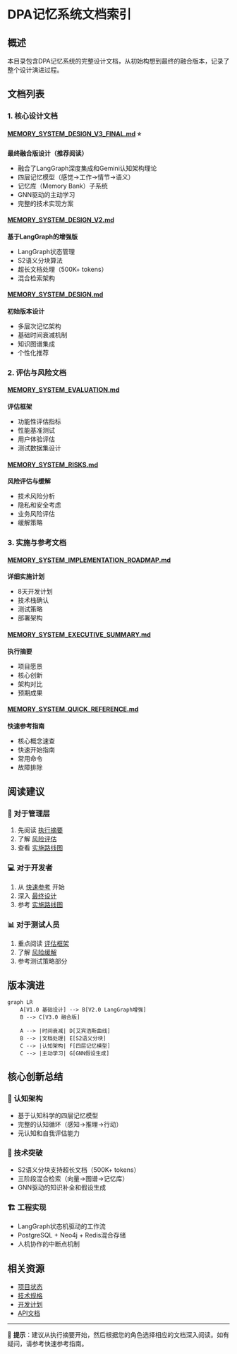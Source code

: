 # DPA记忆系统文档索引

## 概述

本目录包含DPA记忆系统的完整设计文档，从初始构想到最终的融合版本，记录了整个设计演进过程。

## 文档列表

### 1. 核心设计文档

#### [MEMORY_SYSTEM_DESIGN_V3_FINAL.md](./MEMORY_SYSTEM_DESIGN_V3_FINAL.md) ⭐
**最终融合版设计（推荐阅读）**
- 融合了LangGraph深度集成和Gemini认知架构理论
- 四层记忆模型（感觉→工作→情节→语义）
- 记忆库（Memory Bank）子系统
- GNN驱动的主动学习
- 完整的技术实现方案

#### [MEMORY_SYSTEM_DESIGN_V2.md](./MEMORY_SYSTEM_DESIGN_V2.md)
**基于LangGraph的增强版**
- LangGraph状态管理
- S2语义分块算法
- 超长文档处理（500K+ tokens）
- 混合检索架构

#### [MEMORY_SYSTEM_DESIGN.md](./MEMORY_SYSTEM_DESIGN.md)
**初始版本设计**
- 多层次记忆架构
- 基础时间衰减机制
- 知识图谱集成
- 个性化推荐

### 2. 评估与风险文档

#### [MEMORY_SYSTEM_EVALUATION.md](./MEMORY_SYSTEM_EVALUATION.md)
**评估框架**
- 功能性评估指标
- 性能基准测试
- 用户体验评估
- 测试数据集设计

#### [MEMORY_SYSTEM_RISKS.md](./MEMORY_SYSTEM_RISKS.md)
**风险评估与缓解**
- 技术风险分析
- 隐私和安全考虑
- 业务风险评估
- 缓解策略

### 3. 实施与参考文档

#### [MEMORY_SYSTEM_IMPLEMENTATION_ROADMAP.md](./MEMORY_SYSTEM_IMPLEMENTATION_ROADMAP.md)
**详细实施计划**
- 8天开发计划
- 技术栈确认
- 测试策略
- 部署架构

#### [MEMORY_SYSTEM_EXECUTIVE_SUMMARY.md](./MEMORY_SYSTEM_EXECUTIVE_SUMMARY.md)
**执行摘要**
- 项目愿景
- 核心创新
- 架构对比
- 预期成果

#### [MEMORY_SYSTEM_QUICK_REFERENCE.md](./MEMORY_SYSTEM_QUICK_REFERENCE.md)
**快速参考指南**
- 核心概念速查
- 快速开始指南
- 常用命令
- 故障排除

## 阅读建议

### 👥 对于管理层
1. 先阅读 [执行摘要](./MEMORY_SYSTEM_EXECUTIVE_SUMMARY.md)
2. 了解 [风险评估](./MEMORY_SYSTEM_RISKS.md)
3. 查看 [实施路线图](./MEMORY_SYSTEM_IMPLEMENTATION_ROADMAP.md)

### 💻 对于开发者
1. 从 [快速参考](./MEMORY_SYSTEM_QUICK_REFERENCE.md) 开始
2. 深入 [最终设计](./MEMORY_SYSTEM_DESIGN_V3_FINAL.md)
3. 参考 [实施路线图](./MEMORY_SYSTEM_IMPLEMENTATION_ROADMAP.md)

### 📊 对于测试人员
1. 重点阅读 [评估框架](./MEMORY_SYSTEM_EVALUATION.md)
2. 了解 [风险缓解](./MEMORY_SYSTEM_RISKS.md)
3. 参考测试策略部分

## 版本演进

```mermaid
graph LR
    A[V1.0 基础设计] --> B[V2.0 LangGraph增强]
    B --> C[V3.0 融合版]
    
    A --> |时间衰减| D[艾宾浩斯曲线]
    B --> |文档处理| E[S2语义分块]
    C --> |认知架构| F[四层记忆模型]
    C --> |主动学习| G[GNN假设生成]
```

## 核心创新总结

### 🧠 认知架构
- 基于认知科学的四层记忆模型
- 完整的认知循环（感知→推理→行动）
- 元认知和自我评估能力

### 🔧 技术突破
- S2语义分块支持超长文档（500K+ tokens）
- 三阶段混合检索（向量→图谱→记忆库）
- GNN驱动的知识补全和假设生成

### 🏗️ 工程实现
- LangGraph状态机驱动的工作流
- PostgreSQL + Neo4j + Redis混合存储
- 人机协作的中断点机制

## 相关资源

- [项目状态](./PROJECT_STATUS.md)
- [技术规格](./TECH_SPEC.md)
- [开发计划](./PHASE2_DEVELOPMENT_PLAN.md)
- [API文档](./API_RATE_LIMIT_AND_VERSIONING.md)

---

📌 **提示**：建议从执行摘要开始，然后根据您的角色选择相应的文档深入阅读。如有疑问，请参考快速参考指南。